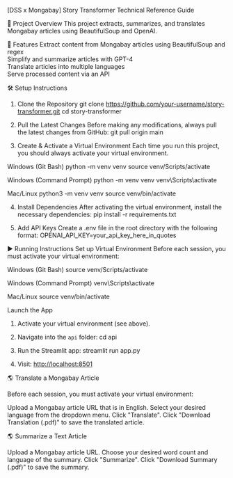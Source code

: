 [DSS x Mongabay] Story Transformer Technical Reference Guide

🚀 Project Overview
This project extracts, summarizes, and translates Mongabay articles using BeautifulSoup and OpenAI.

📌 Features
Extract content from Mongabay articles using BeautifulSoup and regex    
Simplify and summarize articles with GPT-4  
Translate articles into multiple languages  
Serve processed content via an API  


🛠️ Setup Instructions
1. Clone the Repository
git clone https://github.com/your-username/story-transformer.git
cd story-transformer


2. Pull the Latest Changes
Before making any modifications, always pull the latest changes from GitHub:
git pull origin main


3. Create & Activate a Virtual Environment
Each time you run this project, you should always activate your virtual environment.

Windows (Git Bash)
python -m venv venv
source venv/Scripts/activate


Windows (Command Prompt)
python -m venv venv
venv\Scripts\activate


Mac/Linux
python3 -m venv venv
source venv/bin/activate


4. Install Dependencies
After activating the virtual environment, install the necessary dependencies:
pip install -r requirements.txt


5. Add API Keys
Create a .env file in the root directory with the following format:
OPENAI_API_KEY=your_api_key_here_in_quotes


▶️ Running Instructions
Set up Virtual Environment
Before each session, you must activate your virtual environment:

Windows (Git Bash)
source venv/Scripts/activate


Windows (Command Prompt)
venv\Scripts\activate


Mac/Linux
source venv/bin/activate


Launch the App
1. Activate your virtual environment (see above).

2. Navigate into the `api` folder:
    cd api





3. Run the Streamlit app:
    streamlit run app.py


4. Visit: [http://localhost:8501](http://localhost:8501)

🌎 Translate a Mongabay Article

Before each session, you must activate your virtual environment:

Upload a Mongabay article URL that is in English.
Select your desired language from the dropdown menu.
Click "Translate".
Click "Download Translation (.pdf)" to save the translated article.

🌎 Summarize a Text Article

Upload a Mongabay article URL.
Choose your desired word count and language of the summary.
Click "Summarize".
Click "Download Summary (.pdf)" to save the summary.
